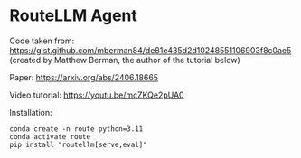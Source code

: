 # RouteLLM Agent

Code taken from: https://gist.github.com/mberman84/de81e435d2d10248551106903f8c0ae5 (created by Matthew Berman, the author of the tutorial below)

Paper: https://arxiv.org/abs/2406.18665

Video tutorial: https://youtu.be/mcZKQe2pUA0

Installation:

```
conda create -n route python=3.11
conda activate route
pip install "routellm[serve,eval]"
```